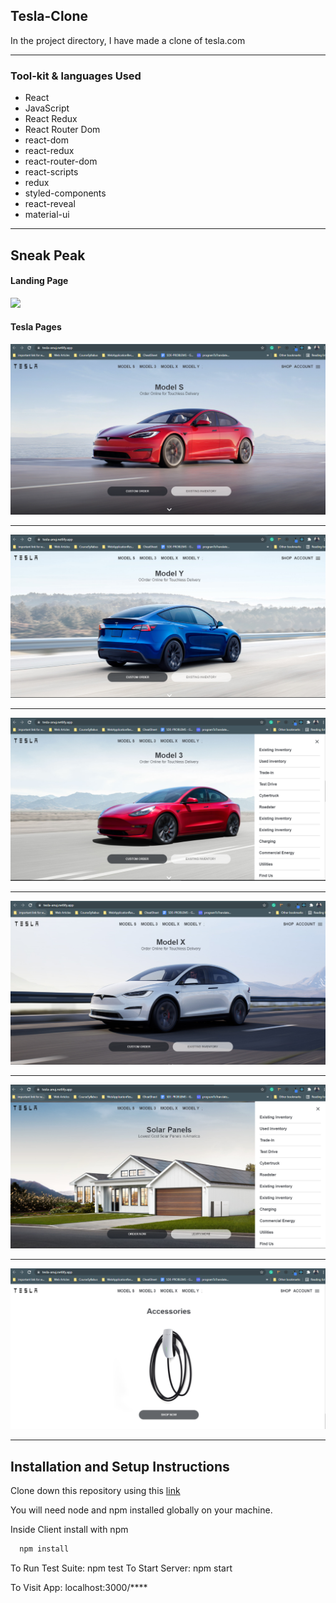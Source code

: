 <h2>Tesla-Clone</h2>
In the project directory, I have made a clone of tesla.com

<hr/>
<h3>Tool-kit & languages Used</h3>

* React
* JavaScript
* React Redux
* React Router Dom
* react-dom
* react-redux
* react-router-dom
* react-scripts
* redux
* styled-components
* react-reveal
* material-ui


<hr/>

## Sneak Peak
#### Landing Page
<img src="https://tesla-anuj.netlify.app/"/>

#### Tesla Pages

<img src="./one.PNG"/>
<hr/>
<img src="./two.PNG"/>
<hr/>
<img src="./three.PNG"/>
<hr/>
<img src="./four.PNG"/>
<hr/>
<img src="./five.PNG"/>
<hr/>
<img src="./six.PNG"/>
<hr/>

## Installation and Setup Instructions
Clone down this repository using this <a href="https://github.com/Anujsharma2590/tesla.com-clone-react-redux">link</a>

You will need node and npm installed globally on your machine. 

Inside Client install with npm


```bash
  npm install
```

To Run Test Suite: npm test To Start Server: npm start

To Visit App: localhost:3000/****
